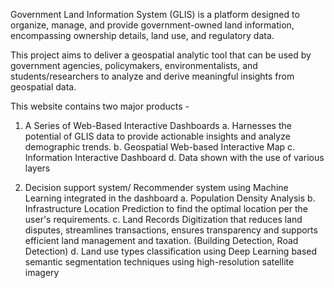 Government Land Information System (GLIS) is a platform designed to organize, manage, and provide government-owned land information, encompassing ownership details, land use, and regulatory data.

This project aims to deliver a geospatial analytic tool that can be used by government agencies, policymakers, environmentalists, and students/researchers to analyze and derive meaningful insights from geospatial data. 

This website contains two major products - 
1. A Series of Web-Based Interactive Dashboards
   a. Harnesses the potential of GLIS data to provide actionable insights and analyze demographic trends. 
   b. Geospatial Web-based Interactive Map
   c. Information Interactive Dashboard
   d. Data shown with the use of various layers
   
3. Decision support system/ Recommender system using Machine Learning integrated in the dashboard
   a. Population Density Analysis 
   b. Infrastructure Location Prediction to find the optimal location per the user's requirements. 
   c. Land Records Digitization that reduces land disputes, streamlines transactions, ensures transparency and supports efficient land management and taxation. (Building Detection, Road Detection)
   d. Land use types classification using Deep Learning based semantic segmentation techniques using high-resolution satellite imagery

